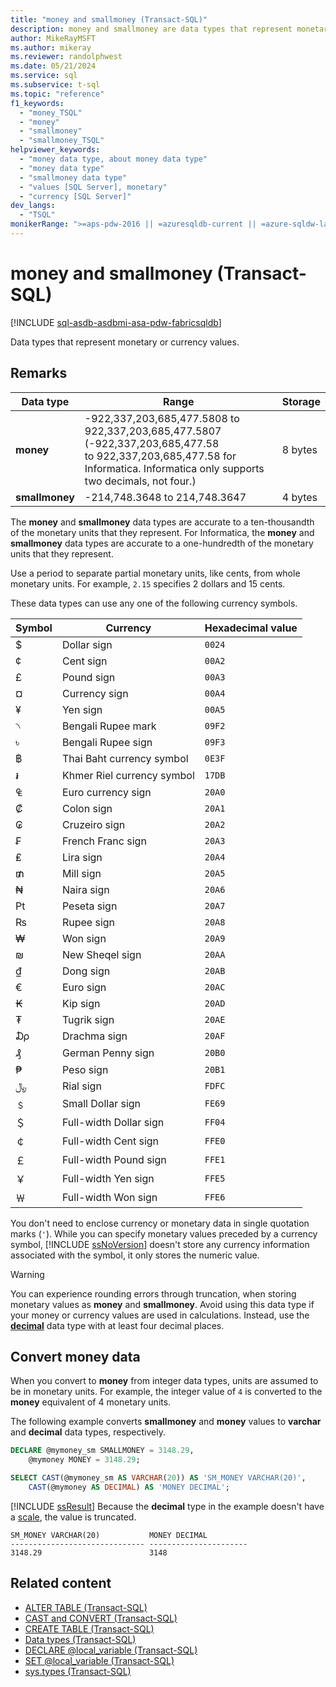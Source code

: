 ```yaml
---
title: "money and smallmoney (Transact-SQL)"
description: money and smallmoney are data types that represent monetary or currency values.
author: MikeRayMSFT
ms.author: mikeray
ms.reviewer: randolphwest
ms.date: 05/21/2024
ms.service: sql
ms.subservice: t-sql
ms.topic: "reference"
f1_keywords:
  - "money_TSQL"
  - "money"
  - "smallmoney"
  - "smallmoney_TSQL"
helpviewer_keywords:
  - "money data type, about money data type"
  - "money data type"
  - "smallmoney data type"
  - "values [SQL Server], monetary"
  - "currency [SQL Server]"
dev_langs:
  - "TSQL"
monikerRange: ">=aps-pdw-2016 || =azuresqldb-current || =azure-sqldw-latest || >=sql-server-2016 || >=sql-server-linux-2017 || =azuresqldb-mi-current||=fabric"
---
```

# money and smallmoney (Transact-SQL)

[!INCLUDE [sql-asdb-asdbmi-asa-pdw-fabricsqldb](../../includes/applies-to-version/sql-asdb-asdbmi-asa-pdw-fabricsqldb.md)]

Data types that represent monetary or currency values.

## Remarks

| Data type | Range | Storage |
| --- | --- | --- |
| **money** | -922,337,203,685,477.5808 to 922,337,203,685,477.5807 (-922,337,203,685,477.58<br />to 922,337,203,685,477.58 for Informatica. Informatica only supports two decimals, not four.) | 8 bytes |
| **smallmoney** | -214,748.3648 to 214,748.3647 | 4 bytes |

The **money** and **smallmoney** data types are accurate to a ten-thousandth of the monetary units that they represent. For Informatica, the **money** and **smallmoney** data types are accurate to a one-hundredth of the monetary units that they represent.

Use a period to separate partial monetary units, like cents, from whole monetary units. For example, `2.15` specifies 2 dollars and 15 cents.

These data types can use any one of the following currency symbols.

| Symbol | Currency | Hexadecimal value |
| --- | --- | --- |
| &#x0024; | Dollar sign  | `0024` |
| &#x00A2; | Cent sign  | `00A2` |
| &#x00A3; | Pound sign  | `00A3` |
| &#x00A4; | Currency sign  | `00A4` |
| &#x00A5; | Yen sign  | `00A5` |
| &#x09F2; | Bengali Rupee mark  | `09F2` |
| &#x09F3; | Bengali Rupee sign  | `09F3` |
| &#x0E3F; | Thai Baht currency symbol  | `0E3F` |
| &#x17DB; | Khmer Riel currency symbol  | `17DB` |
| &#x20A0; | Euro currency sign  | `20A0` |
| &#x20A1; | Colon sign  | `20A1` |
| &#x20A2; | Cruzeiro sign  | `20A2` |
| &#x20A3; | French Franc sign  | `20A3` |
| &#x20A4; | Lira sign  | `20A4` |
| &#x20A5; | Mill sign  | `20A5` |
| &#x20A6; | Naira sign  | `20A6` |
| &#x20A7; | Peseta sign  | `20A7` |
| &#x20A8; | Rupee sign  | `20A8` |
| &#x20A9; | Won sign  | `20A9` |
| &#x20AA; | New Sheqel sign  | `20AA` |
| &#x20AB; | Dong sign  | `20AB` |
| &#x20AC; | Euro sign  | `20AC` |
| &#x20AD; | Kip sign  | `20AD` |
| &#x20AE; | Tugrik sign  | `20AE` |
| &#x20AF; | Drachma sign  | `20AF` |
| &#x20B0; | German Penny sign  | `20B0` |
| &#x20B1; | Peso sign  | `20B1` |
| &#xFDFC; | Rial sign  | `FDFC` |
| &#xFE69; | Small Dollar sign  | `FE69` |
| &#xFF04; | Full-width Dollar sign  | `FF04` |
| &#xFFE0; | Full-width Cent sign  | `FFE0` |
| &#xFFE1; | Full-width Pound sign  | `FFE1` |
| &#xFFE5; | Full-width Yen sign  | `FFE5` |
| &#xFFE6; | Full-width Won sign  | `FFE6` |

You don't need to enclose currency or monetary data in single quotation marks (`'`). While you can specify monetary values preceded by a currency symbol, [!INCLUDE [ssNoVersion](../../includes/ssnoversion-md.md)] doesn't store any currency information associated with the symbol, it only stores the numeric value.

> [!WARNING]  
> You can experience rounding errors through truncation, when storing monetary values as **money** and **smallmoney**. Avoid using this data type if your money or currency values are used in calculations. Instead, use the **[decimal](decimal-and-numeric-transact-sql.md)** data type with at least four decimal places.

## Convert money data

When you convert to **money** from integer data types, units are assumed to be in monetary units. For example, the integer value of `4` is converted to the **money** equivalent of 4 monetary units.

The following example converts **smallmoney** and **money** values to **varchar** and **decimal** data types, respectively.

```sql
DECLARE @mymoney_sm SMALLMONEY = 3148.29,
    @mymoney MONEY = 3148.29;

SELECT CAST(@mymoney_sm AS VARCHAR(20)) AS 'SM_MONEY VARCHAR(20)',
    CAST(@mymoney AS DECIMAL) AS 'MONEY DECIMAL';
```

[!INCLUDE [ssResult](../../includes/ssresult-md.md)] Because the **decimal** type in the example doesn't have a [scale](decimal-and-numeric-transact-sql.md#s-scale), the value is truncated.

```output
SM_MONEY VARCHAR(20)           MONEY DECIMAL
------------------------------ ----------------------
3148.29                        3148
```

## Related content

- [ALTER TABLE (Transact-SQL)](../statements/alter-table-transact-sql.md)
- [CAST and CONVERT (Transact-SQL)](../functions/cast-and-convert-transact-sql.md)
- [CREATE TABLE (Transact-SQL)](../statements/create-table-transact-sql.md)
- [Data types (Transact-SQL)](data-types-transact-sql.md)
- [DECLARE @local_variable (Transact-SQL)](../language-elements/declare-local-variable-transact-sql.md)
- [SET @local_variable (Transact-SQL)](../language-elements/set-local-variable-transact-sql.md)
- [sys.types (Transact-SQL)](../../relational-databases/system-catalog-views/sys-types-transact-sql.md)
